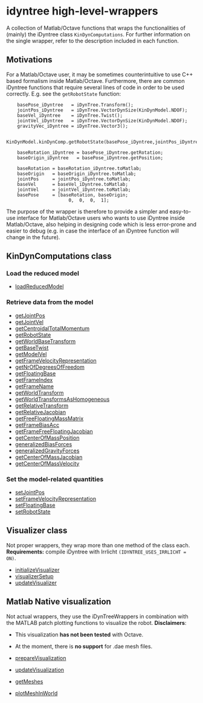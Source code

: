 # idyntree high-level-wrappers

A collection of Matlab/Octave functions that wraps the functionalities of (mainly) the iDyntree class `KinDynComputations`. For further information on the single wrapper, refer to the description included in each function.

## Motivations

For a Matlab/Octave user, it may be sometimes counterintuitive to use C++ based formalism inside Matlab/Octave. Furthermore, there are common iDyntree functions that require several lines of code in order to be used correctly. E.g. see the `getRobotState` function:

```
    basePose_iDyntree   = iDynTree.Transform();
    jointPos_iDyntree   = iDynTree.VectorDynSize(KinDynModel.NDOF);
    baseVel_iDyntree    = iDynTree.Twist();
    jointVel_iDyntree   = iDynTree.VectorDynSize(KinDynModel.NDOF);
    gravityVec_iDyntree = iDynTree.Vector3();

    KinDynModel.kinDynComp.getRobotState(basePose_iDyntree,jointPos_iDyntree,baseVel_iDyntree,jointVel_iDyntree,gravityVec_iDyntree);

    baseRotation_iDyntree = basePose_iDyntree.getRotation;
    baseOrigin_iDyntree   = basePose_iDyntree.getPosition;

    baseRotation = baseRotation_iDyntree.toMatlab;
    baseOrigin   = baseOrigin_iDyntree.toMatlab;
    jointPos     = jointPos_iDyntree.toMatlab;
    baseVel      = baseVel_iDyntree.toMatlab;
    jointVel     = jointVel_iDyntree.toMatlab;
    basePose     = [baseRotation, baseOrigin;
                       0,  0,  0,  1];
```

The purpose of the wrapper is therefore to provide a simpler and easy-to-use interface for Matlab/Octave users who wants to use iDyntree inside Matlab/Octave, also helping in designing code which is less error-prone and easier to debug (e.g. in case the interface of an iDyntree function will change in the future).

## KinDynComputations class

### Load the reduced model

- [loadReducedModel](loadReducedModel.m)

### Retrieve data from the model

- [getJointPos](getJointPos.m)
- [getJointVel](getJointVel.m)
- [getCentroidalTotalMomentum](getCentroidalTotalMomentum.m)
- [getRobotState](getRobotState.m)
- [getWorldBaseTransform](getWorldBaseTransform.m)
- [getBaseTwist](getBaseTwist.m)
- [getModelVel](getModelVel.m)
- [getFrameVelocityRepresentation](getFrameVelocityRepresentation.m)
- [getNrOfDegreesOfFreedom](getNrOfDegreesOfFreedom.m)
- [getFloatingBase](getFloatingBase.m)
- [getFrameIndex](getFrameIndex.m)
- [getFrameName](getFrameName.m)
- [getWorldTransform](getWorldTransform.m)
- [getWorldTransformsAsHomogeneous](getWorldTransformsAsHomogeneous.m)
- [getRelativeTransform](getRelativeTransform.m)
- [getRelativeJacobian](getRelativeJacobian.m)
- [getFreeFloatingMassMatrix](getFreeFloatingMassMatrix.m)
- [getFrameBiasAcc](getFrameBiasAcc.m)
- [getFrameFreeFloatingJacobian](getFrameFreeFloatingJacobian.m)
- [getCenterOfMassPosition](getCenterOfMassPosition.m)
- [generalizedBiasForces](generalizedBiasForces.m)
- [generalizedGravityForces](generalizedGravityForces.m)
- [getCenterOfMassJacobian](getCenterOfMassJacobian.m)
- [getCenterOfMassVelocity](getCenterOfMassVelocity.m)

### Set the model-related quantities

- [setJointPos](setJointPos.m)
- [setFrameVelocityRepresentation](setFrameVelocityRepresentation.m)
- [setFloatingBase](setFloatingBase.m)
- [setRobotState](setRobotState.m)

## Visualizer class

Not proper wrappers, they wrap more than one method of the class each. **Requirements:** compile iDyntree with Irrlicht `(IDYNTREE_USES_IRRLICHT = ON)`.

- [initializeVisualizer](initializeVisualizer.m)
- [visualizerSetup](visualizerSetup.m)
- [updateVisualizer](updateVisualizer.m)

## Matlab Native visualization

Not actual wrappers, they use the iDynTreeWrappers in combination with the MATLAB patch plotting functions to visualize the robot.
**Disclaimers**:
- This visualization **has not been tested** with Octave.
- At the moment, there is **no support** for .dae mesh files.

- [prepareVisualization](prepareVisualization.m)
- [updateVisualization](updateVisualization.m)
- [getMeshes](getMeshes.m)
- [plotMeshInWorld](plotMeshInWorld.m)
